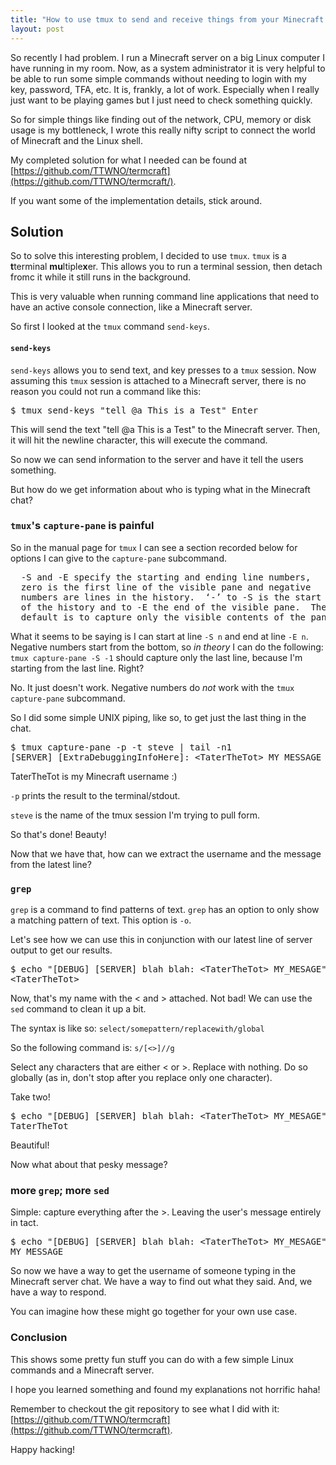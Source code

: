 ```yaml
---
title: "How to use tmux to send and receive things from your Minecraft server"
layout: post
---
```


So recently I had problem.
I run a Minecraft server on a big Linux computer I have running in my room.
Now, as a system administrator it is very helpful to be able to run some simple commands without needing to login with my key, password, TFA, etc.
It is, frankly, a lot of work.
Especially when I really just want to be playing games but I just need to check something quickly.

So for simple things like finding out of the network, CPU, memory or disk usage is my bottleneck, I wrote this really nifty script to connect the world of Minecraft and the Linux shell.

My completed solution for what I needed can be found at [https://github.com/TTWNO/termcraft](https://github.com/TTWNO/termcraft/).

If you want some of the implementation details, stick around.

## Solution

So to solve this interesting problem, I decided to use `tmux`.
`tmux` is a **t**terminal **mu**ltiple**x**er.
This allows you to run a terminal session, then detach fromc it while it  still runs in the background.

This is very valuable when running command line applications that need to have an active console connection, like a Minecraft server.

So first I looked at the `tmux` command `send-keys`.

#### `send-keys`

`send-keys` allows you to send text, and key presses to a `tmux` session.
Now assuming this `tmux` session is attached to a Minecraft server,
there is no reason you could not run a command like this:

<pre class="terminal">
$ tmux send-keys "tell @a This is a Test" Enter
</pre>

This will send the text "tell @a This is a Test" to the Minecraft server.
Then, it will hit the newline character, this will execute the command.


So now we can send information to the server and have it tell the users something.

But how do we get information about who is typing what in the Minecraft chat?

### `tmux`'s `capture-pane` is painful

So in the manual page for `tmux` I can see a section recorded below for options I can give to the `capture-pane` subcommand.

<pre class="terminal">
  -S and -E specify the starting and ending line numbers,
  zero is the first line of the visible pane and negative
  numbers are lines in the history.  ‘-’ to -S is the start
  of the history and to -E the end of the visible pane.  The
  default is to capture only the visible contents of the pane.
</pre>

What it seems to be saying is I can start at line `-S n` and end at line `-E n`.
Negative numbers start from the bottom, so *in theory* I can do the following: `tmux capture-pane -S -1` should capture only the last line, because I'm starting from the last line. Right?

No. It just doesn't work. Negative numbers do *not* work with the `tmux capture-pane` subcommand.

So I did some simple UNIX piping, like so, to get just the last thing in the chat.

<pre class="terminal">
$ tmux capture-pane -p -t steve | tail -n1
[SERVER] [ExtraDebuggingInfoHere]: &lt;TaterTheTot&gt; MY_MESSAGE
</pre>
TaterTheTot is my Minecraft username :)

`-p` prints the result to the terminal/stdout.

`steve` is the name of the tmux session I'm trying to pull form.

So that's done! Beauty!

Now that we have that, how can we extract the username and the message from the latest line?

### `grep`

`grep` is a command to find patterns of text.
`grep` has an option to only show a matching pattern of text.
This option is `-o`.

Let's see how we can use this in conjunction with our latest line of server output to get our results.

<pre class="terminal">
$ echo "[DEBUG] [SERVER] blah blah: &lt;TaterTheTot&gt; MY_MESAGE" | grep -o "&lt;.&ast;&gt;"
&lt;TaterTheTot&gt;
</pre>

Now, that's my name with the &lt; and &gt; attached. Not bad!
We can use the `sed` command to clean it up a bit.

The syntax is like so: `select/somepattern/replacewith/global`

So the following command is: `s/[<>]//g`

Select any characters that are either &lt; or &gt;.
Replace with nothing.
Do so globally (as in, don't stop after you replace only one character).

Take two!

<pre class="terminal">
$ echo "[DEBUG] [SERVER] blah blah: &lt;TaterTheTot&gt; MY_MESAGE" | grep -o "&lt;.&ast;&gt;" | sed 's/[&lt;&gt;]//g'
TaterTheTot
</pre>

Beautiful!

Now what about that pesky message?

### more `grep`; more `sed`

Simple: capture everything after the &gt;. Leaving the user's message entirely in tact.

<pre class="terminal">
$ echo "[DEBUG] [SERVER] blah blah: &lt;TaterTheTot&gt; MY_MESAGE" | grep -o "&gt;.&ast;$" | sed 's/&gt; //'
MY_MESSAGE
</pre>

So now we have a way to get the username of someone typing in the Minecraft server chat.
We have a way to find out what they said.
And, we have a way to respond.

You can imagine how these might go together for your own use case.

### Conclusion

This shows some pretty fun stuff you can do with a few simple Linux commands and a Minecraft server.

I hope you learned something and found my explanations not horrific haha!

Remember to checkout the git repository to see what I did with it: [https://github.com/TTWNO/termcraft](https://github.com/TTWNO/termcraft).

Happy hacking!
